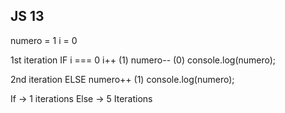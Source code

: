 ## JS 13

numero = 1
i = 0

1st iteration IF i === 0
i++ (1)
numero-- (0)
console.log(numero);

2nd iteration ELSE
numero++ (1)
console.log(numero);

If -> 1 iterations
Else -> 5 Iterations
